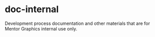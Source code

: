 doc-internal
============

Development process documentation and other materials that are for Mentor Graphics internal use only. 